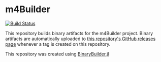 # m4Builder

[![Build Status](https://travis-ci.org/tanmaykm/m4Builder.svg?branch=master)](https://travis-ci.org/tanmaykm/m4Builder)

This repository builds binary artifacts for the m4Builder project. Binary artifacts are automatically uploaded to
[this repository's GitHub releases page](https://github.com/tanmaykm/m4Builder/releases) whenever a tag is created
on this repository.

This repository was created using [BinaryBuilder.jl](https://github.com/JuliaPackaging/BinaryBuilder.jl)
